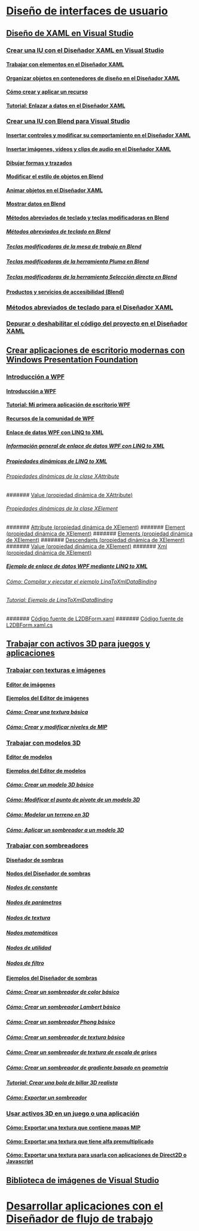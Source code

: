 # [Diseño de interfaces de usuario](designing-user-interfaces.md)
## [Diseño de XAML en Visual Studio](designing-xaml-in-visual-studio.md)
### [Crear una IU con el Diseñador XAML en Visual Studio](creating-a-ui-by-using-xaml-designer-in-visual-studio.md)
#### [Trabajar con elementos en el Diseñador XAML](working-with-elements-in-xaml-designer.md)
#### [Organizar objetos en contenedores de diseño en el Diseñador XAML](organize-objects-into-layout-containers-in-xaml-designer.md)
#### [Cómo crear y aplicar un recurso](how-to-create-and-apply-a-resource.md)
#### [Tutorial: Enlazar a datos en el Diseñador XAML](walkthrough-binding-to-data-in-xaml-designer.md)
### [Crear una IU con Blend para Visual Studio](creating-a-ui-by-using-blend-for-visual-studio.md)
#### [Insertar controles y modificar su comportamiento en el Diseñador XAML](insert-controls-and-modify-their-behavior-in-xaml-designer.md)
#### [Insertar imágenes, vídeos y clips de audio en el Diseñador XAML](insert-images-videos-and-audio-clips-in-xaml-designer.md)
#### [Dibujar formas y trazados](draw-shapes-and-paths.md)
#### [Modificar el estilo de objetos en Blend](modify-the-style-of-objects-in-blend.md)
#### [Animar objetos en el Diseñador XAML](animate-objects-in-xaml-designer.md)
#### [Mostrar datos en Blend](display-data-in-blend.md)
#### [Métodos abreviados de teclado y teclas modificadoras en Blend](keyboard-shortcuts-and-modifier-keys-in-blend.md)
##### [Métodos abreviados de teclado en Blend](keyboard-shortcuts-in-blend.md)
##### [Teclas modificadoras de la mesa de trabajo en Blend](artboard-modifier-keys-in-blend.md)
##### [Teclas modificadoras de la herramienta Pluma en Blend](pen-tool-modifier-keys-in-blend.md)
##### [Teclas modificadoras de la herramienta Selección directa en Blend](direct-selection-tool-modifier-keys-in-blend.md)
#### [Productos y servicios de accesibilidad (Blend)](accessibility-products-and-services-blend.md)
### [Métodos abreviados de teclado para el Diseñador XAML](keyboard-shortcuts-for-xaml-designer.md)
### [Depurar o deshabilitar el código del proyecto en el Diseñador XAML](debugging-or-disabling-project-code-in-xaml-designer.md)
## [Crear aplicaciones de escritorio modernas con Windows Presentation Foundation](create-modern-desktop-applications-with-windows-presentation-foundation.md)
### [Introducción a WPF](getting-started-with-wpf.md)
#### [Introducción a WPF](introduction-to-wpf.md)
#### [Tutorial: Mi primera aplicación de escritorio WPF](walkthrough-my-first-wpf-desktop-application2.md)
#### [Recursos de la comunidad de WPF](wpf-community-resources.md)
#### [Enlace de datos WPF con LINQ to XML](wpf-data-binding-with-linq-to-xml.md)
##### [Información general de enlace de datos WPF con LINQ to XML](wpf-data-binding-with-linq-to-xml-overview.md)
##### [Propiedades dinámicas de LINQ to XML](linq-to-xml-dynamic-properties.md)
###### [Propiedades dinámicas de la clase XAttribute](xattribute-class-dynamic-properties.md)
####### [Value (propiedad dinámica de XAttribute)](value-xattribute-dynamic-property.md)
###### [Propiedades dinámicas de la clase XElement](xelement-class-dynamic-properties.md)
####### [Attribute (propiedad dinámica de XElement)](attribute-xelement-dynamic-property.md)
####### [Element (propiedad dinámica de XElement)](element-xelement-dynamic-property.md)
####### [Elements (propiedad dinámica de XElement)](elements-xelement-dynamic-property.md)
####### [Descendants (propiedad dinámica de XElement)](descendants-xelement-dynamic-property.md)
####### [Value (propiedad dinámica de XElement)](value-xelement-dynamic-property.md)
####### [Xml (propiedad dinámica de XElement)](xml-xelement-dynamic-property.md)
##### [Ejemplo de enlace de datos WPF mediante LINQ to XML](wpf-data-binding-using-linq-to-xml-example.md)
###### [Cómo: Compilar y ejecutar el ejemplo LinqToXmlDataBinding](how-to-build-and-run-the-linqtoxmldatabinding-example.md)
###### [Tutorial: Ejemplo de LinqToXmlDataBinding](walkthrough-linqtoxmldatabinding-example.md)
####### [Código fuente de L2DBForm.xaml](l2dbform-xaml-source-code.md)
####### [Código fuente de L2DBForm.xaml.cs](l2dbform-xaml-cs-source-code.md)
## [Trabajar con activos 3D para juegos y aplicaciones](working-with-3-d-assets-for-games-and-apps.md)
### [Trabajar con texturas e imágenes](working-with-textures-and-images.md)
#### [Editor de imágenes](image-editor.md)
#### [Ejemplos del Editor de imágenes](image-editor-examples.md)
##### [Cómo: Crear una textura básica](how-to-create-a-basic-texture.md)
##### [Cómo: Crear y modificar niveles de MIP](how-to-create-and-modify-mip-levels.md)
### [Trabajar con modelos 3D](working-with-3-d-models.md)
#### [Editor de modelos](model-editor.md)
#### [Ejemplos del Editor de modelos](model-editor-examples.md)
##### [Cómo: Crear un modelo 3D básico](how-to-create-a-basic-3-d-model.md)
##### [Cómo: Modificar el punto de pivote de un modelo 3D](how-to-modify-the-pivot-point-of-a-3-d-model.md)
##### [Cómo: Modelar un terreno en 3D](how-to-model-3-d-terrain.md)
##### [Cómo: Aplicar un sombreador a un modelo 3D](how-to-apply-a-shader-to-a-3-d-model.md)
### [Trabajar con sombreadores](working-with-shaders.md)
#### [Diseñador de sombras](shader-designer.md)
#### [Nodos del Diseñador de sombras](shader-designer-nodes.md)
##### [Nodos de constante](constant-nodes.md)
##### [Nodos de parámetros](parameter-nodes.md)
##### [Nodos de textura](texture-nodes.md)
##### [Nodos matemáticos](math-nodes.md)
##### [Nodos de utilidad](utility-nodes.md)
##### [Nodos de filtro](filter-nodes.md)
#### [Ejemplos del Diseñador de sombras](shader-designer-examples.md)
##### [Cómo: Crear un sombreador de color básico](how-to-create-a-basic-color-shader.md)
##### [Cómo: Crear un sombreador Lambert básico](how-to-create-a-basic-lambert-shader.md)
##### [Cómo: Crear un sombreador Phong básico](how-to-create-a-basic-phong-shader.md)
##### [Cómo: Crear un sombreador de textura básico](how-to-create-a-basic-texture-shader.md)
##### [Cómo: Crear un sombreador de textura de escala de grises](how-to-create-a-grayscale-texture-shader.md)
##### [Cómo: Crear un sombreador de gradiente basado en geometría](how-to-create-a-geometry-based-gradient-shader.md)
##### [Tutorial: Crear una bola de billar 3D realista](walkthrough-creating-a-realistic-3-d-billiard-ball.md)
##### [Cómo: Exportar un sombreador](how-to-export-a-shader.md)
### [Usar activos 3D en un juego o una aplicación](using-3-d-assets-in-your-game-or-app.md)
#### [Cómo: Exportar una textura que contiene mapas MIP](how-to-export-a-texture-that-contains-mipmaps.md)
#### [Cómo: Exportar una textura que tiene alfa premultiplicado](how-to-export-a-texture-that-has-premultiplied-alpha.md)
#### [Cómo: Exportar una textura para usarla con aplicaciones de Direct2D o Javascript](how-to-export-a-texture-for-use-with-direct2d-or-javascipt-apps.md)
## [Biblioteca de imágenes de Visual Studio](the-visual-studio-image-library.md)
# [Desarrollar aplicaciones con el Diseñador de flujo de trabajo](../workflow-designer/developing-applications-with-the-workflow-designer.md)

